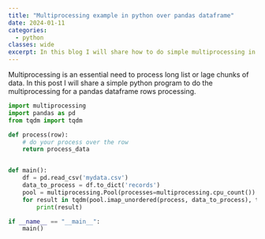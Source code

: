 ```yaml
---
title: "Multiprocessing example in python over pandas dataframe"
date: 2024-01-11
categories:
  - python
classes: wide
excerpt: In this blog I will share how to do simple multiprocessing in python over pandas dataframe
---
```


Multiprocessing is an essential need to process long list or lage chunks of data. In this post I will share a simple python program to do the multiprocessing for a pandas dataframe rows processing.

```py
import multiprocessing
import pandas as pd
from tqdm import tqdm

def process(row):
    # do your process over the row
    return process_data


def main():
    df = pd.read_csv('mydata.csv')
    data_to_process = df.to_dict('records')
    pool = multiprocessing.Pool(processes=multiprocessing.cpu_count())
    for result in tqdm(pool.imap_unordered(process, data_to_process), total=len(data_to_process)):
        print(result)

if __name__ == "__main__":
    main()

```